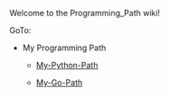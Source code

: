 Welcome to the Programming_Path wiki!

GoTo:
 * My Programming Path

   * [My-Python-Path](https://github.com/ArmiinJP/ProgrammingPath/wiki/Python-Path)

   * [My-Go-Path](https://github.com/ArmiinJP/Programming_Path/wiki/Go-Path)
